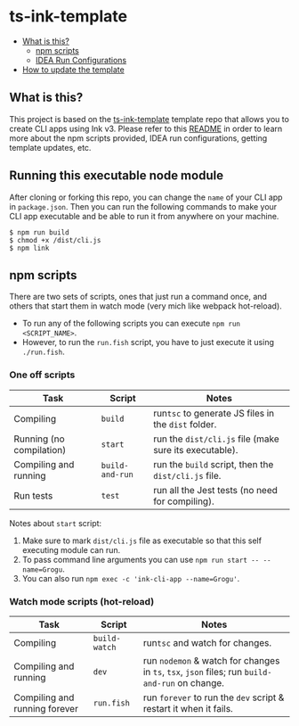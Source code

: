 # ts-ink-template

<!-- START doctoc generated TOC please keep comment here to allow auto update -->
<!-- DON'T EDIT THIS SECTION, INSTEAD RE-RUN doctoc TO UPDATE -->

- [What is this?](#what-is-this)
  - [npm scripts](#npm-scripts)
  - [IDEA Run Configurations](#idea-run-configurations)
- [How to update the template](#how-to-update-the-template)

<!-- END doctoc generated TOC please keep comment here to allow auto update -->

## What is this?

This project is based on the [ts-ink-template](https://github.com/nazmulidris/ts-ink-template)
template repo that allows you to create CLI apps using Ink v3. Please refer to this
[README](https://github.com/nazmulidris/ts-ink-template/blob/main/README.md) in order to learn more
about the npm scripts provided, IDEA run configurations, getting template updates, etc.

## Running this executable node module

After cloning or forking this repo, you can change the `name` of your CLI app in `package.json`.
Then you can run the following commands to make your CLI app executable and be able to run it from
anywhere on your machine.

```shell
$ npm run build
$ chmod +x /dist/cli.js
$ npm link
```

## npm scripts

There are two sets of scripts, ones that just run a command once, and others that start them in
watch mode (very mich like webpack hot-reload).

- To run any of the following scripts you can execute `npm run <SCRIPT_NAME>`.
- However, to run the `run.fish` script, you have to just execute it using `./run.fish`.

### One off scripts

| Task                     | Script          | Notes                                                  |
| ------------------------ | --------------- | ------------------------------------------------------ |
| Compiling                | `build`         | run`tsc` to generate JS files in the `dist` folder.    |
| Running (no compilation) | `start`         | run the `dist/cli.js` file (make sure its executable). |
| Compiling and running    | `build-and-run` | run the `build` script, then the `dist/cli.js` file.   |
| Run tests                | `test`          | run all the Jest tests (no need for compiling).        |

Notes about `start` script:

1. Make sure to mark `dist/cli.js` file as executable so that this self executing module can run.
2. To pass command line arguments you can use `npm run start -- --name=Grogu`.
3. You can also run `npm exec -c 'ink-cli-app --name=Grogu'`.

### Watch mode scripts (hot-reload)

| Task                          | Script        | Notes                                                                                          |
| ----------------------------- | ------------- | ---------------------------------------------------------------------------------------------- |
| Compiling                     | `build-watch` | run`tsc` and watch for changes.                                                                |
| Compiling and running         | `dev`         | run `nodemon` & watch for changes in `ts`, `tsx`, `json` files; run `build-and-run` on change. |
| Compiling and running forever | `run.fish`    | run `forever` to run the `dev` script & restart it when it fails.                              |
